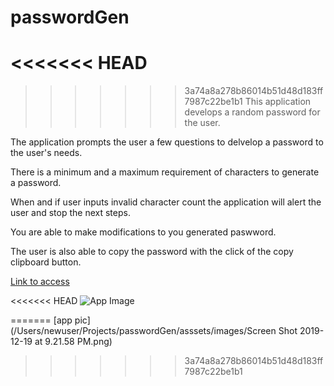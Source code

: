 # passwordGen
<<<<<<< HEAD
=======

>>>>>>> 3a74a8a278b86014b51d48d183ff7987c22be1b1
This application develops a random password for the user.

The application prompts the user a few questions to delvelop a password to the user's needs.

There is a minimum and a maximum requirement of characters to generate a password.

When and if user inputs invalid character count the application will alert the user and stop the next steps.

You are able to make modifications to you generated paswword.

The user is also able to copy the password with the click of the copy clipboard button.

 [Link to access](https://bcancel91.github.io/passwordGen/)
 
<<<<<<< HEAD
 ![App Image](/assets/images/passwordGenScreenShot.png)

=======
[app pic](/Users/newuser/Projects/passwordGen/asssets/images/Screen Shot 2019-12-19 at 9.21.58 PM.png)
>>>>>>> 3a74a8a278b86014b51d48d183ff7987c22be1b1
